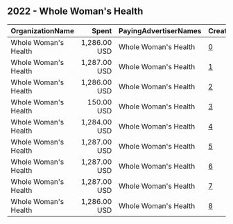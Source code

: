 ## 2022 - Whole Woman's Health 
|OrganizationName|Spent|PayingAdvertiserNames|CreativeUrls|Impressions|Genders|AgeBrackets|CountryCodes|BillingAddresses|CandidateBallotInformation|
|:---|---:|:---|:---|---:|:---|:---|:---|:---|:---|
|Whole Woman's Health|1,286.00 USD|Whole Woman's Health|[0](https://www.snap.com/political-ads/asset/04020ade8968cfd419b15e6845811eb6f753af09e29a95a1d6dabbcf923f3981?mediaType=mp4)|462,803|FEMALE|24-|united states|"1001 E. Market Street,Charlottesville,22902,US"||
|Whole Woman's Health|1,287.00 USD|Whole Woman's Health|[1](https://www.snap.com/political-ads/asset/37973f3fb34ac401bdce2963667c2ce879d4ed554dc2e4241503c11e7060d971?mediaType=mp4)|86,937|FEMALE|26-40|united states|"1001 E. Market Street,Charlottesville,22902,US"|Texans Following the Fall of Roe|
|Whole Woman's Health|1,286.00 USD|Whole Woman's Health|[2](https://www.snap.com/political-ads/asset/04020ade8968cfd419b15e6845811eb6f753af09e29a95a1d6dabbcf923f3981?mediaType=mp4)|118,328|FEMALE|25-40|united states|"1001 E. Market Street,Charlottesville,22902,US"||
|Whole Woman's Health|150.00 USD|Whole Woman's Health|[3](https://www.snap.com/political-ads/asset/cfc53cd73510984882197ad0370264b0fefe5ae9237913635418e449c172a598?mediaType=jpeg)|122,554|||united states|"1001 E. Market Street,Charlottesville,22902,US"||
|Whole Woman's Health|1,284.00 USD|Whole Woman's Health|[4](https://www.snap.com/political-ads/asset/67669e908a40523f92e13ec1c97139a3041bf7c5f71939281835a7a43250a148?mediaType=mp4)|122,489|FEMALE|25-40|united states|"1001 E. Market Street,Charlottesville,22902,US"||
|Whole Woman's Health|1,287.00 USD|Whole Woman's Health|[5](https://www.snap.com/political-ads/asset/62971529b6b0f9f91dc8fabbe244ec20d33627a8028c759e1f26ad76dd749667?mediaType=mp4)|107,035|FEMALE|25-40|united states|"1001 E. Market Street,Charlottesville,22902,US"||
|Whole Woman's Health|1,287.00 USD|Whole Woman's Health|[6](https://www.snap.com/political-ads/asset/eda6a5a1470674bceaff2d357164001b7430afcdf7a69edf8caf141b9aee1636?mediaType=mp4)|92,615|FEMALE|25-40|united states|"1001 E. Market Street,Charlottesville,22902,US"||
|Whole Woman's Health|1,287.00 USD|Whole Woman's Health|[7](https://www.snap.com/political-ads/asset/37973f3fb34ac401bdce2963667c2ce879d4ed554dc2e4241503c11e7060d971?mediaType=mp4)|141,950|FEMALE|18-25|united states|"1001 E. Market Street,Charlottesville,22902,US"|Texans Following the Fall of Roe|
|Whole Woman's Health|1,286.00 USD|Whole Woman's Health|[8](https://www.snap.com/political-ads/asset/04020ade8968cfd419b15e6845811eb6f753af09e29a95a1d6dabbcf923f3981?mediaType=mp4)|139,804|FEMALE|25-40|united states|"1001 E. Market Street,Charlottesville,22902,US"||
